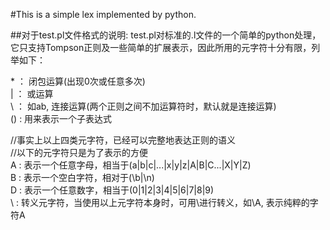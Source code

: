 #This is a simple lex implemented by python.

##对于test.pl文件格式的说明:
test.pl对标准的.l文件的一个简单的python处理，  
它只支持Tompson正则及一些简单的扩展表示，因此所用的元字符十分有限，列举如下：  

\*	：	闭包运算(出现0次或任意多次)   
|	：	或运算  
\ 	：	如ab, 连接运算(两个正则之间不加运算符时，默认就是连接运算)   
()	:	用来表示一个子表达式   

//事实上以上四类元字符，已经可以完整地表达正则的语义   
//以下的元字符只是为了表示的方便   
A 	:	表示一个任意字母，相当于(a|b|c|...|x|y|z|A|B|C...|X|Y|Z)   
B  	:	表示一个空白字符，相对于(\b|\n)   
D 	: 	表示一个任意数字，相当于(0|1|2|3|4|5|6|7|8|9)   
\	: 	转义元字符，当使用以上元字符本身时，可用\进行转义，如\A, 表示纯粹的字符A    

